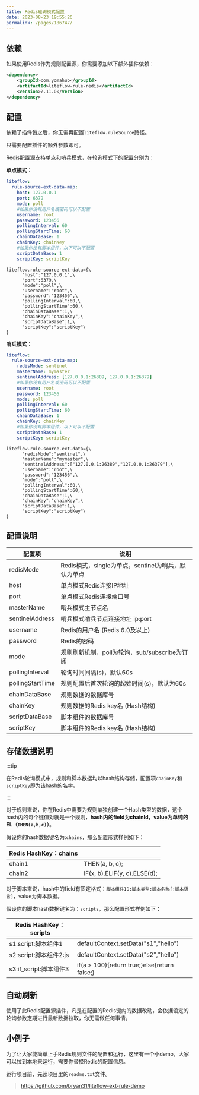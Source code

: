 ```yaml
---
title: Redis轮询模式配置
date: 2023-08-23 19:55:26
permalink: /pages/186747/
---
```


## 依赖

如果使用Redis作为规则配置源，你需要添加以下额外插件依赖：

```xml
<dependency>
    <groupId>com.yomahub</groupId>
    <artifactId>liteflow-rule-redis</artifactId>
    <version>2.11.0</version>
</dependency>
```

## 配置

依赖了插件包之后，你无需再配置`liteflow.ruleSource`路径。

只需要配置插件的额外参数即可。

Redis配置源支持单点和哨兵模式，在轮询模式下的配置分别为：

**单点模式：**

<code-group>
  <code-block title="Yaml风格配置" active>

```yaml
liteflow:
  rule-source-ext-data-map:
    host: 127.0.0.1
    port: 6379
    mode: poll
    #如果你没有用户名或密码可以不配置
    username: root
    password: 123456
    pollingInterval: 60
    pollingStartTime: 60
    chainDataBase: 1
    chainKey: chainKey
    #如果你没有脚本组件，以下可以不配置
    scriptDataBase: 1
    scriptKey: scriptKey
```

  </code-block>
  <code-block title="Properties风格配置">

```properties
liteflow.rule-source-ext-data={\
      "host":"127.0.0.1",\
      "port":6379,\
      "mode":"poll",\
      "username":"root",\
      "password":"123456",\
      "pollingInterval":60,\
      "pollingStartTime":60,\
      "chainDataBase":1,\
      "chainKey":"chainKey",\
      "scriptDataBase":1,\
      "scriptKey":"scriptKey"\
}
```
  </code-block>

</code-group>



**哨兵模式：**

<code-group>
  <code-block title="Yaml风格配置" active>

```yaml
liteflow:
  rule-source-ext-data-map:
    redisMode: sentinel
    masterName: mymaster
    sentinelAddress: [127.0.0.1:26389, 127.0.0.1:26379]
    #如果你没有用户名或密码可以不配置
    username: root
    password: 123456
    mode: poll
    pollingInterval: 60
    pollingStartTime: 60
    chainDataBase: 1
    chainKey: chainKey
    #如果你没有脚本组件，以下可以不配置
    scriptDataBase: 1
    scriptKey: scriptKey
```

  </code-block>
  <code-block title="Properties风格配置">

```properties
liteflow.rule-source-ext-data={\
      "redisMode":"sentinel",\
      "masterName":"mymaster",\
      "sentinelAddress":["127.0.0.1:26389","127.0.0.1:26379"],\
      "username":"root",\
      "password":"123456",\
      "mode":"poll",\
      "pollingInterval":60,\
      "pollingStartTime":60,\
      "chainDataBase":1,\
      "chainKey":"chainKey",\
      "scriptDataBase":1,\
      "scriptKey":"scriptKey"\
}
```
  </code-block>

</code-group>


## 配置说明


| 配置项             | 说明                                  |
|-----------------|-------------------------------------|
| redisMode       | Redis模式，single为单点，sentinel为哨兵，默认为单点 |
| host            | 单点模式Redis连接IP地址                     |
| port            | 单点模式Redis连接端口号                      |
| masterName      | 哨兵模式主节点名                            |
| sentinelAddress | 哨兵模式哨兵节点连接地址 ip:port                |
| username        | Redis的用户名 (Redis 6.0及以上)            |
| password        | Redis的密码                            |
| mode      | 规则刷新机制，poll为轮询，sub/subscribe为订阅     |
| pollingInterval | 轮询时间间隔(s)，默认60s                     |
| pollingStartTime        | 规则配置后首次轮询的起始时间(s)，默认为60s            |
| chainDataBase        | 规则数据的数据库号                           |
| chainKey     | 规则数据的Redis key名 (Hash结构)            |
| scriptDataBase | 脚本组件的数据库号                           |
| scriptKey        | 脚本组件的Redis key名 (Hash结构)            |


## 存储数据说明

:::tip

在Redis轮询模式中，规则和脚本数据均以hash结构存储，配置项`chainKey`和`scriptKey`即为该hash的名字。 

:::

对于规则来说，你在Redis中需要为规则单独创建一个Hash类型的数据，这个hash内的每个键值对就是一个规则，**hash内的field为chainId，value为单纯的EL（`THEN(a,b,c)`）**。

假设你的hash数据键名为:`chains`，那么配置形式样例如下：


| Redis HashKey：chains |                              |
|----------------------| ---------------------------- |
| chain1               | THEN(a, b, c);               |
| chain2               | IF(x, b).ELIF(y, c).ELSE(d); |

对于脚本来说，hash中的field有固定格式：`脚本组件ID:脚本类型:脚本名称[:脚本语言]`，value为脚本数据。

假设你的脚本hash数据键名为：`scripts`，那么配置形式样例如下：


| Redis HashKey：scripts |                                              |
|-----------------------|----------------------------------------------|
| s1:script:脚本组件1       | defaultContext.setData("s1","hello")         |
| s2:script:脚本组件2:js    | defaultContext.setData("s2","hello")         |
| s3:if_script:脚本组件3    | if(a > 100){return true;}else{return false;} |


## 自动刷新

使用了此Redis配置源插件，凡是在配置的Redis键内的数据改动，会依据设定的轮询参数定期进行最新数据拉取，你无需做任何事情。


## 小例子

为了让大家能简单上手Redis规则文件的配置和运行，这里有一个小demo，大家可以拉到本地来运行，需要你替换Redis的配置信息。

运行项目前，先读项目里的`readme.txt`文件。

> https://github.com/bryan31/liteflow-ext-rule-demo